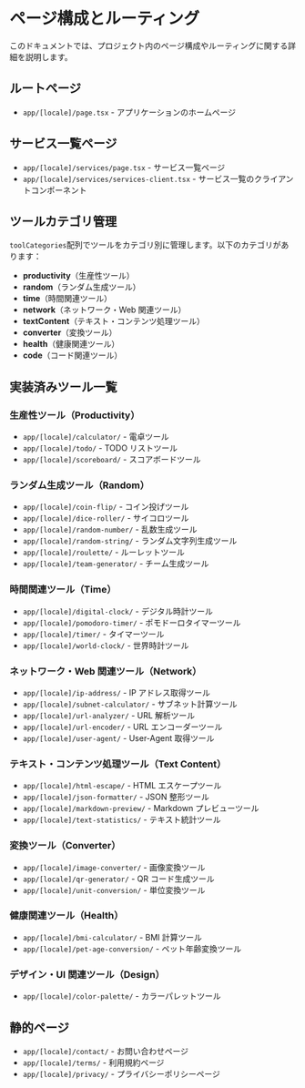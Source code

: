 # ページ構成とルーティング

このドキュメントでは、プロジェクト内のページ構成やルーティングに関する詳細を説明します。

## ルートページ

- `app/[locale]/page.tsx` - アプリケーションのホームページ

## サービス一覧ページ

- `app/[locale]/services/page.tsx` - サービス一覧ページ
- `app/[locale]/services/services-client.tsx` - サービス一覧のクライアントコンポーネント

## ツールカテゴリ管理

`toolCategories`配列でツールをカテゴリ別に管理します。以下のカテゴリがあります：

- **productivity**（生産性ツール）
- **random**（ランダム生成ツール）
- **time**（時間関連ツール）
- **network**（ネットワーク・Web 関連ツール）
- **textContent**（テキスト・コンテンツ処理ツール）
- **converter**（変換ツール）
- **health**（健康関連ツール）
- **code**（コード関連ツール）

## 実装済みツール一覧

### 生産性ツール（Productivity）

- `app/[locale]/calculator/` - 電卓ツール
- `app/[locale]/todo/` - TODO リストツール
- `app/[locale]/scoreboard/` - スコアボードツール

### ランダム生成ツール（Random）

- `app/[locale]/coin-flip/` - コイン投げツール
- `app/[locale]/dice-roller/` - サイコロツール
- `app/[locale]/random-number/` - 乱数生成ツール
- `app/[locale]/random-string/` - ランダム文字列生成ツール
- `app/[locale]/roulette/` - ルーレットツール
- `app/[locale]/team-generator/` - チーム生成ツール

### 時間関連ツール（Time）

- `app/[locale]/digital-clock/` - デジタル時計ツール
- `app/[locale]/pomodoro-timer/` - ポモドーロタイマーツール
- `app/[locale]/timer/` - タイマーツール
- `app/[locale]/world-clock/` - 世界時計ツール

### ネットワーク・Web 関連ツール（Network）

- `app/[locale]/ip-address/` - IP アドレス取得ツール
- `app/[locale]/subnet-calculator/` - サブネット計算ツール
- `app/[locale]/url-analyzer/` - URL 解析ツール
- `app/[locale]/url-encoder/` - URL エンコーダーツール
- `app/[locale]/user-agent/` - User-Agent 取得ツール

### テキスト・コンテンツ処理ツール（Text Content）

- `app/[locale]/html-escape/` - HTML エスケープツール
- `app/[locale]/json-formatter/` - JSON 整形ツール
- `app/[locale]/markdown-preview/` - Markdown プレビューツール
- `app/[locale]/text-statistics/` - テキスト統計ツール

### 変換ツール（Converter）

- `app/[locale]/image-converter/` - 画像変換ツール
- `app/[locale]/qr-generator/` - QR コード生成ツール
- `app/[locale]/unit-conversion/` - 単位変換ツール

### 健康関連ツール（Health）

- `app/[locale]/bmi-calculator/` - BMI 計算ツール
- `app/[locale]/pet-age-conversion/` - ペット年齢変換ツール

### デザイン・UI 関連ツール（Design）

- `app/[locale]/color-palette/` - カラーパレットツール

## 静的ページ

- `app/[locale]/contact/` - お問い合わせページ
- `app/[locale]/terms/` - 利用規約ページ
- `app/[locale]/privacy/` - プライバシーポリシーページ